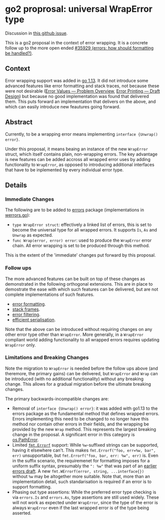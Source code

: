 # go2 proprosal: universal WrapError type

Discussion in [this github issue](https://github.com/golang/go/issues/36994).

This is a go2 proposal in the context of error wrapping. 
It is a concrete follow up to the more open ended [#35929 (errors: how should formatting be handled?)](https://github.com/golang/go/issues/35929).

## Context

Error wrapping support was added in [go 1.13](https://blog.golang.org/go1.13-errors).
It did not introduce some advanced features like error formatting and stack traces,
not because these were not desirable 
([Error Values — Problem Overview](https://go.googlesource.com/proposal/+/master/design/go2draft-error-values-overview.md#error-formatting), 
[Error Printing — Draft Design](https://go.googlesource.com/proposal/+/master/design/go2draft-error-printing.md))
but because no good implementation was found that delivered them. 
This puts forward an implementation that delivers on the above, 
and which can easily introduce new feautures going forward.

## Abstract

Currently, to be a wrapping error means implementing `interface {Unwrap() error}`. 

Under this proposal, it means beaing an instance of the new `WrapError` struct, which itself contains plain, non-wrapping errors.
The key advantage is new features can be added accross all wrapped error uses by adding functionality to `WrapError`,
as opposed to introducing additional interfaces that have to be inplemented by every individual error type.

## Details

### Immediate Changes

The following are to be added to [errors](https://golang.org/pkg/errors/) package
(implementations in [werrors.go](https://github.com/JavierZunzunegui/werrors/blob/master/werrors.go)): 
- `type WrapError struct`: 
effectively a linked list of errors, this is set to become the universal type for all wrapped errors.
It supports `Is`, `As` and `Unwrap` as expected.
- `func Wrap(error, error) error`: used to produce the `WrapError` error chain. 
All error wrapping is set to be produced through this method.

This is the extent of the 'immediate' changes put forward by this proposal.

### Follow ups

The more advanced features can be built on top of these changes as demonstrated in the following orthogonal extensions.
This are in place to demostrate the ease with which such features can be delivered,
but are not complete implementations of such features.
- [error formatting](https://github.com/JavierZunzunegui/werrors/tree/master/extension/format/werrors).
- [stack frames](https://github.com/JavierZunzunegui/werrors/tree/master/extension/frame/werrors).
- [error filtering](https://github.com/JavierZunzunegui/werrors/tree/master/extension/filter/werrors).
- [efficient serialisation](https://github.com/JavierZunzunegui/werrors/tree/master/extension/optimize/werrors).

Note that the above can be introduced without requiring changes on any other error type other than `WrapError`.
More generally, in a `WrapError` compliant world adding functionality to all wrapped errors requires updating `WrapError` only. 

### Limitations and Breaking Changes

Note the migration to `WrapError` is needed before the follow ups above (and theremore, the primary gains) can be delivered, 
but `WrapError` and `Wrap` can be introduced (with no additional functionality) without any breaking change. 
This allows for a gradual migration before the ultimate breaking changes.

The primary backwards-incompatible changes are:
- Removal of `interface {Unwrap() error}`: 
it was added with go1.13 to the errors package as the fundamental method that defines wrapped errors. 
Errors implementing this need to be changed to no longer have this method nor contain other errors in their fields, 
and the wrapping be provided by the new `Wrap` method.
This represents the largest breaking change in the proposal.
A significant error in this category is [os.PathError](https://golang.org/pkg/os/#PathError).
- Limited [`fmt.Errorf`](https://golang.org/pkg/fmt/#Errorf) support:
While `%w`-suffixed strings can be supported, having it elsewhere can't.
This makes `fmt.Errorf("foo, err=%w, bar", err)` unsupportable, but `fmt.Errorf("foo, bar, err: %w", err)` is. 
Even in the suffix scenario, the requiremenet for formatting imposes for a uniform suffix syntax, 
presumably the `": %w"` that was part of an [earlier errors draft](https://go.googlesource.com/proposal/+/master/design/29934-error-values.md#changes-to).
A new `fmt.WErrorf(error, string, ...interface{})` without `%w` may be altogether more suitable. 
Note that, more than an implementation detail, such standarisation is required if an error is to support formatting.
- Phasing out type assertions:
While the preferred error type checking is via `errors.Is` and `errors.As`, type assertions are still used widely.
These will not work as expected under `WrapError`, 
since the type of the error is always `WrapError` even if the last wrapped error is of the type being asserted.

